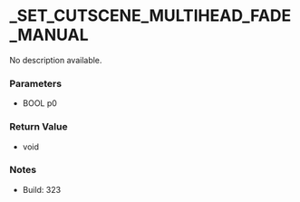 # _SET_CUTSCENE_MULTIHEAD_FADE_MANUAL

No description available.

### Parameters
* BOOL p0

### Return Value
* void

### Notes
* Build: 323

